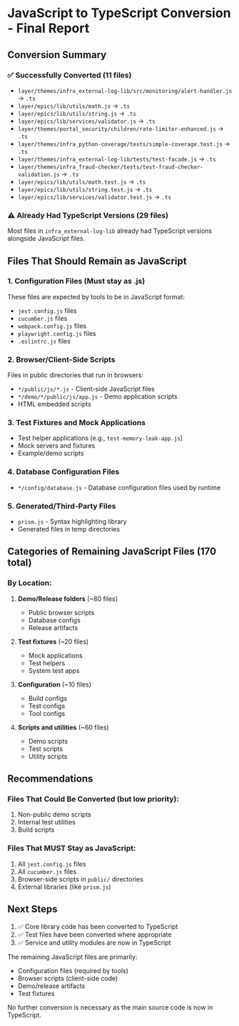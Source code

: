 # JavaScript to TypeScript Conversion - Final Report

## Conversion Summary

### ✅ Successfully Converted (11 files)
- `layer/themes/infra_external-log-lib/src/monitoring/alert-handler.js` → `.ts`
- `layer/epics/lib/utils/math.js` → `.ts`
- `layer/epics/lib/utils/string.js` → `.ts`
- `layer/epics/lib/services/validator.js` → `.ts`
- `layer/themes/portal_security/children/rate-limiter-enhanced.js` → `.ts`
- `layer/themes/infra_python-coverage/tests/simple-coverage.test.js` → `.ts`
- `layer/themes/infra_external-log-lib/tests/test-facade.js` → `.ts`
- `layer/themes/infra_fraud-checker/tests/test-fraud-checker-validation.js` → `.ts`
- `layer/epics/lib/utils/math.test.js` → `.ts`
- `layer/epics/lib/utils/string.test.js` → `.ts`
- `layer/epics/lib/services/validator.test.js` → `.ts`

### ⚠️ Already Had TypeScript Versions (29 files)
Most files in `infra_external-log-lib` already had TypeScript versions alongside JavaScript files.

## Files That Should Remain as JavaScript

### 1. Configuration Files (Must stay as .js)
These files are expected by tools to be in JavaScript format:
- `jest.config.js` files
- `cucumber.js` files
- `webpack.config.js` files
- `playwright.config.js` files
- `.eslintrc.js` files

### 2. Browser/Client-Side Scripts
Files in public directories that run in browsers:
- `*/public/js/*.js` - Client-side JavaScript files
- `*/demo/*/public/js/app.js` - Demo application scripts
- HTML embedded scripts

### 3. Test Fixtures and Mock Applications
- Test helper applications (e.g., `test-memory-leak-app.js`)
- Mock servers and fixtures
- Example/demo scripts

### 4. Database Configuration Files
- `*/config/database.js` - Database configuration files used by runtime

### 5. Generated/Third-Party Files
- `prism.js` - Syntax highlighting library
- Generated files in temp directories

## Categories of Remaining JavaScript Files (170 total)

### By Location:
1. **Demo/Release folders** (~80 files)
   - Public browser scripts
   - Database configs
   - Release artifacts

2. **Test fixtures** (~20 files)
   - Mock applications
   - Test helpers
   - System test apps

3. **Configuration** (~10 files)
   - Build configs
   - Test configs
   - Tool configs

4. **Scripts and utilities** (~60 files)
   - Demo scripts
   - Test scripts
   - Utility scripts

## Recommendations

### Files That Could Be Converted (but low priority):
1. Non-public demo scripts
2. Internal test utilities
3. Build scripts

### Files That MUST Stay as JavaScript:
1. All `jest.config.js` files
2. All `cucumber.js` files
3. Browser-side scripts in `public/` directories
4. External libraries (like `prism.js`)

## Next Steps

1. ✅ Core library code has been converted to TypeScript
2. ✅ Test files have been converted where appropriate
3. ✅ Service and utility modules are now in TypeScript

The remaining JavaScript files are primarily:
- Configuration files (required by tools)
- Browser scripts (client-side code)
- Demo/release artifacts
- Test fixtures

No further conversion is necessary as the main source code is now in TypeScript.
